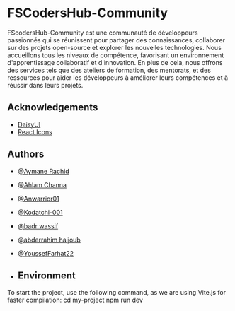 
# FSCodersHub-Community

FScodersHub-Community est une communauté de développeurs passionnés qui se réunissent pour partager des connaissances, collaborer sur des projets open-source et explorer les nouvelles technologies. Nous accueillons tous les niveaux de compétence, favorisant un environnement d'apprentissage collaboratif et d'innovation. En plus de cela, nous offrons des services tels que des ateliers de formation, des mentorats, et des ressources pour aider les développeurs à améliorer leurs compétences et à réussir dans leurs projets.

## Acknowledgements

 - [DaisyUI](https://daisyui.com/components/mockup-code/)
 - [React Icons](https://daisyui.com/components/mockup-code/)
 

## Authors

- [@Aymane Rachid](https://www.github.com/aymanecloclo) 
- [@Ahlam Channa](https://www.github.com/AhlamChanna) 
- [@Anwarrior01](https://www.github.com/Anwarrior01) 

- [@Kodatchi-001](https://www.github.com/Kodatchi-001) 
- [@badr wassif](https://www.github.com/nxxgh) 
- [@abderrahim haijoub](https://www.github.com/vbdw) 
- [@YoussefFarhat22](https://www.github.com/YoussefFarhat22)
- ## Environment 
To start the project, use the following command, as we are using Vite.js for faster compilation:
cd my-project
npm run dev


